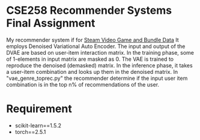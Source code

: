 # CSE258 Recommender Systems Final Assignment
My recommender system if for [Steam Video Game and Bundle Data](https://cseweb.ucsd.edu/~jmcauley/datasets.html#steam_data) It employs Denoised Variational Auto Encoder. The input and output of the DVAE are based on user-item interaction matrix. In the training phase, some of 1-elements in input matrix are masked as 0. The VAE is trained to reproduce the denoised (demasked) matrix. In the inference phase, it takes a user-item combination and looks up them in the denoised matrix. In "vae_genre_toprec.py" the recommender determine if the input user item combination is in the top n% of recommendations of the user.

# Requirement
- scikit-learn==1.5.2
- torch==2.5.1
